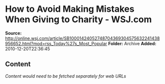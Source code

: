 # How to Avoid Making Mistakes When Giving to Charity - WSJ.com

**Source:** http://online.wsj.com/article/SB10001424052748704369304575632241438956652.html?mod=rss_Today%27s_Most_Popular
**Folder:** Archive
**Added:** 2010-12-20T22:36:45




## Content
*Content would need to be fetched separately for web URLs*
